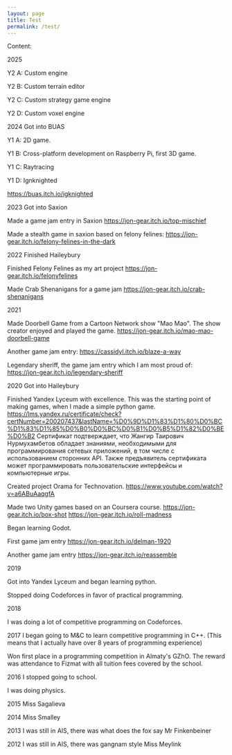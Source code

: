 ```yaml
---
layout: page
title: Test
permalink: /test/
---
```


Content:

2025

Y2 A: Custom engine

Y2 B: Custom terrain editor

Y2 C: Custom strategy game engine

Y2 D: Custom voxel engine


2024
Got into BUAS

Y1 A: 2D game.

Y1 B: Cross-platform development on Raspberry Pi, first 3D game.

Y1 C: Raytracing

Y1 D: Ignknighted

https://buas.itch.io/igknighted


2023
Got into Saxion

Made a game jam entry in Saxion
https://jon-gear.itch.io/top-mischief

Made a stealth game in saxion based on felony felines:
https://jon-gear.itch.io/felony-felines-in-the-dark



2022
Finished Haileybury

Finished Felony Felines as my art project
https://jon-gear.itch.io/felonyfelines

Made Crab Shenanigans for a game jam
https://jon-gear.itch.io/crab-shenanigans


2021

Made Doorbell Game from a Cartoon Network show "Mao Mao". The show creator enjoyed and played the game.
https://jon-gear.itch.io/mao-mao-doorbell-game

Another game jam entry:
https://cassidyl.itch.io/blaze-a-way

Legendary sheriff, the game jam entry which I am most proud of:
https://jon-gear.itch.io/legendary-sheriff



2020
Got into Haileybury

Finished Yandex Lyceum with excellence. This was the starting point of making games, when I made a simple python game.
https://lms.yandex.ru/certificate/check?certNumber=200207437&lastName=%D0%9D%D1%83%D1%80%D0%BC%D1%83%D1%85%D0%B0%D0%BC%D0%B1%D0%B5%D1%82%D0%BE%D0%B2
Сертификат подтверждает, что Жангир Таирович Нурмухамбетов обладает знаниями, необходимыми для программирования сетевых приложений, в том числе с использованием сторонних API. Также предъявитель сертификата может программировать пользовательские интерфейсы и компьютерные игры.

Created project Orama for Technovation.
https://www.youtube.com/watch?v=a6ABuAaqgfA

Made two Unity games based on an Coursera course.
https://jon-gear.itch.io/box-shot
https://jon-gear.itch.io/roll-madness

Began learning Godot.

First game jam entry
https://jon-gear.itch.io/delman-1920

Another game jam entry
https://jon-gear.itch.io/reassemble



2019

Got into Yandex Lyceum and began learning python. 

Stopped doing Codeforces in favor of practical programming.

2018

I was doing a lot of competitive programming on Codeforces.

2017
I began going to M&C to learn competitive programming in C++. (This means that I actually have over 8 years of programming experience)

Won first place in a programming competition in Almaty's GZhO. The reward was attendance to Fizmat with all tuition fees covered by the school.

2016
I stopped going to school.  

I was doing physics.


2015
Miss Sagalieva

2014
Miss Smalley

2013
I was still in AIS, there was what does the fox say
Mr Finkenbeiner

2012
I was still in AIS, there was gangnam style
Miss Meylink